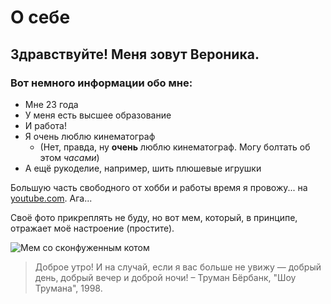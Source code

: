 # О себе

## Здравствуйте! Меня зовут Вероника.

### Вот немного информации обо мне:

* Мне 23 года
* У меня есть высшее образование
* И работа!
* Я очень люблю кинематограф
  * (Нет, правда, ну **очень** люблю кинематограф. Могу болтать об этом _часами_)
*  А ещё рукоделие, например, шить плюшевые игрушки

Большую часть свободного от хобби и работы время я провожу... на [youtube.com](https://www.youtube.com/). Ага...

Своё фото прикреплять не буду, но вот мем, который, в принципе, отражает моё настроение (простите).

![Мем со сконфуженным котом](https://sun9-67.userapi.com/impg/H3hRdeXYwBZfw6H6r25YQDXFhvyWlRgiSctqcg/izg7hx-FX0s.jpg?size=604x604&quality=96&sign=20abce811c6ae0d398729b3e25edf270&type=album)

> Доброе утро! И на случай, если я вас больше не увижу — добрый день, добрый вечер и доброй ночи!  – Труман Бёрбанк, "Шоу Трумана", 1998.